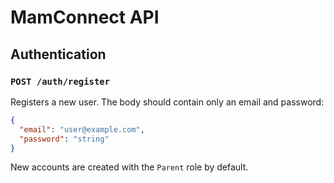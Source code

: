 ﻿# MamConnect API

## Authentication

### `POST /auth/register`

Registers a new user. The body should contain only an email and password:

```json
{
  "email": "user@example.com",
  "password": "string"
}
```

New accounts are created with the `Parent` role by default.